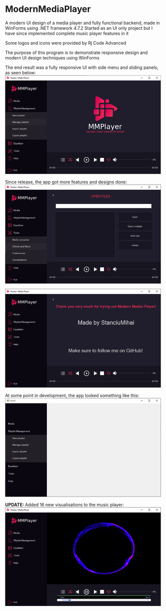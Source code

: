 # ModernMediaPlayer
A modern UI design of a media player and fully functional backend, made in WinForms using .NET framework 4.7.2 
Started as an UI only project but I have since implemented complete music player features in it

 Some logos and icons were provided by Rj Code Advanced

The purpose of this program is to demonstrate responsive design and modern UI design techniques using WinForms

The end result was a fully responsive UI with side menu and sliding panels, as seen below:
![alt text](https://raw.githubusercontent.com/StanciuMihai/ModernMediaPlayer/master/preview2.png)

Since release, the app got more features and designs done:
![alt text](https://raw.githubusercontent.com/StanciuMihai/ModernMediaPlayer/master/preview3.png)


![alt text](https://raw.githubusercontent.com/StanciuMihai/ModernMediaPlayer/master/preview4.png)


At some point in development, the app looked something like this:
![alt text](https://raw.githubusercontent.com/StanciuMihai/ModernMediaPlayer/master/preview.png)

**UPDATE:** Added 16 new visualisations to the music player:
![alt text](https://raw.githubusercontent.com/StanciuMihai/ModernMediaPlayer/master/preview5.png)





